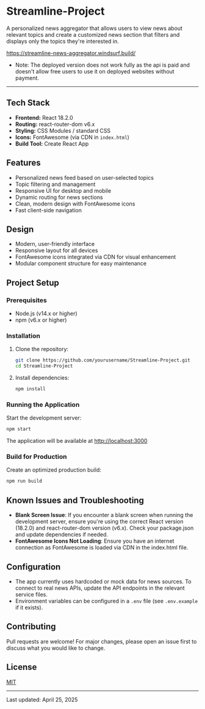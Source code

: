 # Streamline-Project

A personalized news aggregator that allows users to view news about relevant topics and create a customized news section that filters and displays only the topics they're interested in.

https://streamline-news-aggregator.windsurf.build/
* Note: The deployed version does not work fully as the api is paid and doesn't allow free users to use it on deployed websites without payment.

---

## Tech Stack
- **Frontend:** React 18.2.0
- **Routing:** react-router-dom v6.x
- **Styling:** CSS Modules / standard CSS
- **Icons:** FontAwesome (via CDN in `index.html`)
- **Build Tool:** Create React App

## Features
- Personalized news feed based on user-selected topics
- Topic filtering and management
- Responsive UI for desktop and mobile
- Dynamic routing for news sections
- Clean, modern design with FontAwesome icons
- Fast client-side navigation

## Design
- Modern, user-friendly interface
- Responsive layout for all devices
- FontAwesome icons integrated via CDN for visual enhancement
- Modular component structure for easy maintenance

## Project Setup

### Prerequisites
- Node.js (v14.x or higher)
- npm (v6.x or higher)

### Installation
1. Clone the repository:
   ```bash
   git clone https://github.com/yourusername/Streamline-Project.git
   cd Streamline-Project
   ```
2. Install dependencies:
   ```bash
   npm install
   ```

### Running the Application
Start the development server:
```bash
npm start
```
The application will be available at [http://localhost:3000](http://localhost:3000)

### Build for Production
Create an optimized production build:
```bash
npm run build
```

## Known Issues and Troubleshooting
- **Blank Screen Issue**: If you encounter a blank screen when running the development server, ensure you're using the correct React version (18.2.0) and react-router-dom version (v6.x). Check your package.json and update dependencies if needed.
- **FontAwesome Icons Not Loading**: Ensure you have an internet connection as FontAwesome is loaded via CDN in the index.html file.

## Configuration
- The app currently uses hardcoded or mock data for news sources. To connect to real news APIs, update the API endpoints in the relevant service files.
- Environment variables can be configured in a `.env` file (see `.env.example` if it exists).

## Contributing
Pull requests are welcome! For major changes, please open an issue first to discuss what you would like to change.

## License
[MIT](LICENSE)

---
Last updated: April 25, 2025
